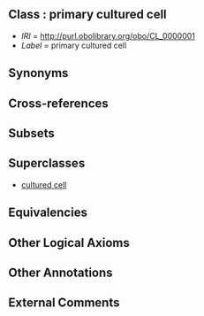 
## Class : primary cultured cell

 * *IRI* = http://purl.obolibrary.org/obo/CL_0000001
 * *Label* = primary cultured cell

## Synonyms


## Cross-references


## Subsets


## Superclasses

 * [cultured cell](../../CL/10/CL_0000010.md)

## Equivalencies


## Other Logical Axioms


## Other Annotations


## External Comments

